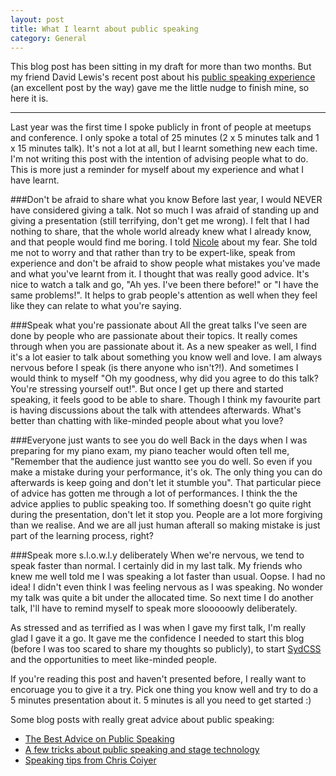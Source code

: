 ```yaml
---
layout: post
title: What I learnt about public speaking
category: General
---
```


This blog post has been sitting in my draft for more than two months. But my friend David Lewis's recent post about his [public speaking experience](http://www.david-lewis.com/public-speaking/calm-above-the-water-and-paddling-like-hell-underneath/) (an excellent post by the way) gave me the little nudge to finish mine, so here it is.

----------------------------------------------------------------------

Last year was the first time I spoke publicly in front of people at meetups and conference. I only spoke a total of 25 minutes (2 x 5 minutes talk and 1 x 15 minutes talk). It's not a lot at all, but I learnt something new each time. I'm not writing this post with the intention of advising people what to do. This is more just a reminder for myself about my experience and what I have learnt.

###Don't be afraid to share what you know
Before last year, I would NEVER have considered giving a talk. Not so much I was afraid of standing up and giving a presentation (still terrifying, don't get me wrong). I felt that I had nothing to share, that the whole world already knew what I already know, and that people would find me boring. I told [Nicole](http://www.stubbornella.org) about my fear. She told me not to worry and that rather than try to be expert-like, speak from experience and don't be afraid to show people what mistakes you've made and what you've learnt from it. I thought that was really good advice. It's nice to watch a talk and go, "Ah yes. I've been there before!" or "I have the same problems!". It helps to grab people's attention as well when they feel like they can relate to what you're saying.

###Speak what you're passionate about
All the great talks I've seen are done by people who are passionate about their topics. It really comes through when you are passionate about it. As a new speaker as well, I find it's a lot easier to talk about something you know well and love. I am always nervous before I speak (is there anyone who isn't?!). And sometimes I would think to myself "Oh my goodness, why did you agree to do this talk? You're stressing yourself out!". But once I get up there and started speaking, it feels good to be able to share. Though I think my favourite part is having discussions about the talk with attendees afterwards. What's better than chatting with like-minded people about what you love?

###Everyone just wants to see you do well
Back in the days when I was preparing for my piano exam, my piano teacher would often tell me, "Remember that the audience just wantto see you do well. So even if you make a mistake during your performance, it's ok. The only thing you can do afterwards is keep going and don't let it stumble you". That particular piece of advice has gotten me through a lot of performances. I think the the advice applies to public speaking too. If something doesn't go quite right during the presentation, don't let it stop you. People are a lot more forgiving than we realise. And we are all just human afterall so making mistake is just part of the learning process, right?

###Speak more s.l.o.w.l.y deliberately
When we're nervous, we tend to speak faster than normal. I certainly did in my last talk. My friends who knew me well told me I was speaking a lot faster than usual. Oopse. I had no idea! I didn't even think I was feeling nervous as I was speaking. No wonder my talk was quite a bit under the allocated time. So next time I do another talk, I'll have to remind myself to speak more slooooowly deliberately.

As stressed and as terrified as I was when I gave my first talk, I'm really glad I gave it a go. It gave me the confidence I needed to start this blog (before I was too scared to share my thoughts so publicly), to start [SydCSS](http://www.sydcss.com) and the opportunities to meet like-minded people.

If you're reading this post and haven't presented before, I really want to encoruage you to give it a try. Pick one thing you know well and try to do a 5 minutes presentation about it. 5 minutes is all you need to get started :)

Some blog posts with really great advice about public speaking:

* [The Best Advice on Public Speaking](http://ladiesintech.com/the-best-advice-on-public-speaking/)
* [A few tricks about public speaking and stage technology](http://christianheilmann.com/2013/06/20/a-few-tricks-about-public-speaking-and-stage-technology/)
* [Speaking tips from Chris Coiyer](http://chriscoyier.net/2013/09/17/speaking-tips/)